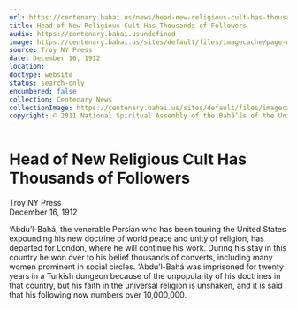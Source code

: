 ```yaml
---
url: https://centenary.bahai.us/news/head-new-religious-cult-has-thousands-followers
title: Head of New Religious Cult Has Thousands of Followers
audio: https://centenary.bahai.usundefined
image: https://centenary.bahai.us/sites/default/files/imagecache/page-main-image/images/press_clippings/12-16-1912%2CTroy%20N%20Y%20Press%2CHead%20of%20New%20Religious%20Cult%20Has%20Thousands%20of%20Followers.png
source: Troy NY Press
date: December 16, 1912
location: 
doctype: website
status: search-only
encumbered: false
collection: Centenary News
collectionImage: https://centenary.bahai.us/sites/default/files/imagecache/theme-image/main_image/abdulbaha-overview-small_0.jpg
copyright: © 2011 National Spiritual Assembly of the Bahá’ís of the United States
---
```



# Head of New Religious Cult Has Thousands of Followers

Troy NY Press  
December 16, 1912  
  



‘Abdu’l-Bahá, the venerable Persian who has been touring the United States expounding his new doctrine of world peace and unity of religion, has departed for London, where he will continue his work. During his stay in this country he won over to his belief thousands of converts, including many women prominent in social circles. ‘Abdu’l-Bahá was imprisoned for twenty years in a Turkish dungeon because of the unpopularity of his doctrines in that country, but his faith in the universal religion is unshaken, and it is said that his following now numbers over 10,000,000.